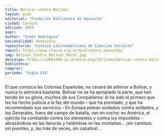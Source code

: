 ```yaml
---
title: Bolívar contra Bolívar
layout: book
editorial: "Fundación Biblioteca de Ayacucho"
ciudad: Caracas
edicion: 2019
year: 
author: "Simón Rodríguez"
nacionalidad: Venezuela
repositorio: "Consejo Latinoamericano de Ciencias Sociales"
repurl: https://www.clacso.org.ar/biblioteca_ayacucho/
img: Bolivar_Contra_Bolivar_Morel.jpg
descarga: https://ia601408.us.archive.org/32/items/bolivar-contra-bolivar/Bolivar_Contra_Bolivar.pdf
biblioteca: 
comprar: 
periodo: "Siglo XIX"
---
```

 

El que conozca las Colonias Españolas, no cesará de admirar a Bolívar, y nunca lo admirará bastante. Bolívar no se ha apropiado la parte, que han tenido en su gloria, muchos de sus Compañeros: él ha sido el primero que les ha hecho justicia a la faz del mundo – que ha premiado, y que ha recomendado sus servicios – En Europa pelean soldados contra soldados, y los Generales, fuera del campo de batalla, van en coche: en América, el ejército ha combatido contra los elementos y contra los imposibles – abrazándose en las llanuras y helándose en las montañas… ¡sin caminos, sin puentes, y, las más de veces, sin caballos!…
